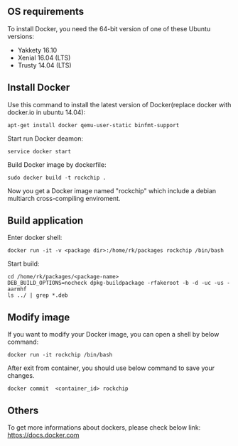 ## OS requirements
To install Docker, you need the 64-bit version of one of these Ubuntu versions:

* Yakkety 16.10
* Xenial 16.04 (LTS)
* Trusty 14.04 (LTS)

## Install Docker
Use this command to install the latest version of Docker(replace docker with docker.io in ubuntu 14.04):

	apt-get install docker qemu-user-static binfmt-support

Start run Docker deamon:

	service docker start

Build Docker image by dockerfile:

	sudo docker build -t rockchip .

Now you get a Docker image named "rockchip" which include a debian multiarch cross-compiling enviroment.

## Build application

Enter docker shell:

	docker run -it -v <package dir>:/home/rk/packages rockchip /bin/bash

Start build:

    cd /home/rk/packages/<package-name>
    DEB_BUILD_OPTIONS=nocheck dpkg-buildpackage -rfakeroot -b -d -uc -us -aarmhf
    ls ../ | grep *.deb

## Modify image

If you want to modify your Docker image, you can open a shell by below command:

	docker run -it rockchip /bin/bash

After exit from container, you should use below command to save your changes.

	docker commit  <container_id> rockchip
	
## Others

To get more informations about dockers, please check below link:
https://docs.docker.com
